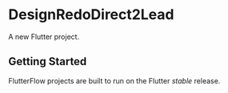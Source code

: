 # DesignRedoDirect2Lead

A new Flutter project.

## Getting Started

FlutterFlow projects are built to run on the Flutter _stable_ release.
